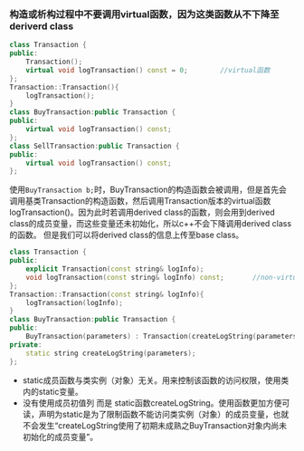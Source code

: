 ### 构造或析构过程中不要调用virtual函数，因为这类函数从不下降至deriverd class
```c++
class Transaction {
public:
    Transaction();
    virtual void logTransaction() const = 0;        //virtual函数
};
Transaction::Transaction(){
    logTransaction();
}
class BuyTransaction:public Transaction {
public:
    virtual void logTransaction() const;
};
class SellTransaction:public Transaction {
public:
    virtual void logTransaction() const;
};
```
使用`BuyTransaction b;`时，BuyTransaction的构造函数会被调用，但是首先会调用基类Transaction的构造函数，然后调用Transaction版本的virtual函数logTransaction()。因为此时若调用derived class的函数，则会用到derived class的成员变量，而这些变量还未初始化，所以c++不会下降调用derived class的函数。
但是我们可以将derived class的信息上传至base class。
```c++
class Transaction {
public:
    explicit Transaction(const string& logInfo);
    void logTransaction(const string& logInfo) const;       //non-virtual函数
};
Transaction::Transaction(const string& logInfo){
    logTransaction(logInfo);
}
class BuyTransaction:public Transaction {
public:
    BuyTransaction(parameters) : Transaction(createLogString(parameters)) {...}     // 将log信息传给base class构造函数
private:
    static string createLogString(parameters);
};

```
* static成员函数与类实例（对象）无关。用来控制该函数的访问权限，使用类内的static变量。
* 没有使用成员初值列 而是 static函数createLogString。使用函数更加方便可读，声明为static是为了限制函数不能访问类实例（对象）的成员变量，也就不会发生“createLogString使用了初期未成熟之BuyTransaction对象内尚未初始化的成员变量”。